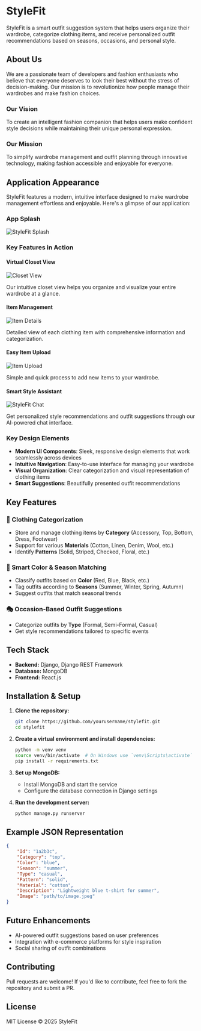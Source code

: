 # StyleFit

StyleFit is a smart outfit suggestion system that helps users organize their wardrobe, categorize clothing items, and receive personalized outfit recommendations based on seasons, occasions, and personal style.

## About Us

We are a passionate team of developers and fashion enthusiasts who believe that everyone deserves to look their best without the stress of decision-making. Our mission is to revolutionize how people manage their wardrobes and make fashion choices.

### Our Vision
To create an intelligent fashion companion that helps users make confident style decisions while maintaining their unique personal expression.

### Our Mission
To simplify wardrobe management and outfit planning through innovative technology, making fashion accessible and enjoyable for everyone.

## Application Appearance

StyleFit features a modern, intuitive interface designed to make wardrobe management effortless and enjoyable. Here's a glimpse of our application:

### App Splash
![StyleFit Splash](styleFit/assets/images/splash.png)

### Key Features in Action

#### Virtual Closet View
![Closet View](styleFit/assets/images/closet-view.png)

Our intuitive closet view helps you organize and visualize your entire wardrobe at a glance.

#### Item Management
![Item Details](styleFit/assets/images/item-details.png)

Detailed view of each clothing item with comprehensive information and categorization.

#### Easy Item Upload
![Item Upload](styleFit/assets/images/item-upload.png)

Simple and quick process to add new items to your wardrobe.

#### Smart Style Assistant
![StyleFit Chat](styleFit/assets/images/stylefit-chat-image.png)

Get personalized style recommendations and outfit suggestions
through our AI-powered chat interface.

### Key Design Elements
- **Modern UI Components**: Sleek, responsive design elements that work seamlessly across devices
- **Intuitive Navigation**: Easy-to-use interface for managing your wardrobe
- **Visual Organization**: Clear categorization and visual representation of clothing items
- **Smart Suggestions**: Beautifully presented outfit recommendations

## Key Features

### 👕 Clothing Categorization
- Store and manage clothing items by **Category** (Accessory, Top, Bottom, Dress, Footwear)
- Support for various **Materials** (Cotton, Linen, Denim, Wool, etc.)
- Identify **Patterns** (Solid, Striped, Checked, Floral, etc.)

### 🎨 Smart Color & Season Matching
- Classify outfits based on **Color** (Red, Blue, Black, etc.)
- Tag outfits according to **Seasons** (Summer, Winter, Spring, Autumn)
- Suggest outfits that match seasonal trends

### 🎭 Occasion-Based Outfit Suggestions
- Categorize outfits by **Type** (Formal, Semi-Formal, Casual)
- Get style recommendations tailored to specific events

## Tech Stack
- **Backend:** Django, Django REST Framework
- **Database:** MongoDB
- **Frontend:** React.js

## Installation & Setup

1. **Clone the repository:**
   ```bash
   git clone https://github.com/yourusername/stylefit.git
   cd stylefit
   ```
2. **Create a virtual environment and install dependencies:**
   ```bash
   python -m venv venv
   source venv/bin/activate  # On Windows use `venv\Scripts\activate`
   pip install -r requirements.txt
   ```
3. **Set up MongoDB:**
   - Install MongoDB and start the service
   - Configure the database connection in Django settings

4. **Run the development server:**
   ```bash
   python manage.py runserver
   ```

## Example JSON Representation
```json
{
    "Id": "1a2b3c",
    "Category": "top",
    "Color": "blue",
    "Season": "summer",
    "Type": "casual",
    "Pattern": "solid",
    "Material": "cotton",
    "Description": "Lightweight blue t-shirt for summer",
    "Image": "path/to/image.jpeg"
}
```

## Future Enhancements
- AI-powered outfit suggestions based on user preferences
- Integration with e-commerce platforms for style inspiration
- Social sharing of outfit combinations

## Contributing
Pull requests are welcome! If you'd like to contribute, feel free to fork the repository and submit a PR.

## License
MIT License © 2025 StyleFit